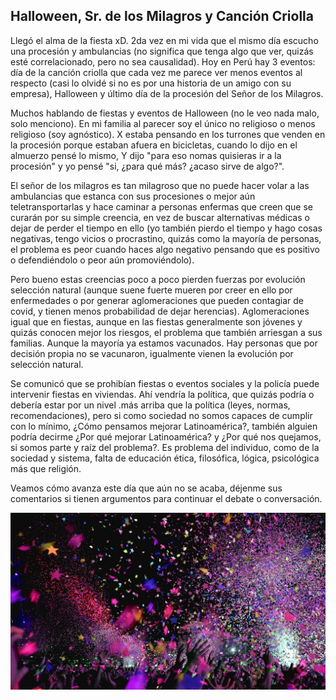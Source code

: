 <h2 class="center-align blue-text text-darken-3">
Halloween, Sr. de los Milagros y Canción Criolla
</h2>

Llegó el alma de la fiesta xD. 2da vez en mi vida que el mismo día escucho una procesión y ambulancias (no significa que tenga algo que ver, quizás esté correlacionado, pero no sea causalidad). Hoy en Perú hay 3 eventos: día de la canción criolla que cada vez me parece ver menos eventos al respecto (casi lo olvidé si no es por una historia de un amigo con su empresa), Halloween y último día de la procesión del Señor de los Milagros.
                    
Muchos hablando de fiestas y eventos de Halloween (no le veo nada malo, solo menciono). En mi familia al parecer soy el único no religioso o menos religioso (soy agnóstico). X estaba pensando en los turrones que venden en la procesión porque estaban afuera en bicicletas, cuando lo dijo en el almuerzo pensé lo mismo, Y dijo "para eso nomas quisieras ir a la procesión" y yo pensé "si, ¿para qué más? ¿acaso sirve de algo?". 

El señor de los milagros es tan milagroso que no puede hacer volar a las ambulancias que estanca con sus procesiones o mejor aún teletransportarlas y hace caminar a personas enfermas que creen que se curarán por su simple creencia, en vez de buscar alternativas médicas o dejar de perder el tiempo en ello (yo también pierdo el tiempo y hago cosas negativas, tengo vicios o procrastino, quizás como la mayoría de personas, el problema es peor cuando haces algo negativo pensando que es positivo o defendiéndolo o peor aún promoviéndolo).
                    
Pero bueno estas creencias poco a poco pierden fuerzas por evolución selección natural (aunque suene fuerte mueren por creer en ello por enfermedades o por generar aglomeraciones que pueden contagiar de covid, y tienen menos probabilidad de dejar herencias). Aglomeraciones igual que en fiestas, aunque en las fiestas generalmente son jóvenes y quizás conocen mejor los riesgos, el problema que también arriesgan a sus familias. Aunque la mayoría ya estamos vacunados. Hay personas que por decisión propia no se vacunaron, igualmente vienen la evolución por selección natural.
                    
Se comunicó que se prohibían fiestas o eventos sociales y la policía puede intervenir fiestas en viviendas. Ahí vendría la política, que quizás podría o debería estar por un nivel .más arriba que la política (leyes, normas, recomendaciones), pero si como sociedad no somos capaces de cumplir con lo mínimo, ¿Cómo pensamos mejorar Latinoamérica?, también alguien podría decirme ¿Por qué mejorar Latinoamérica? y ¿Por qué nos quejamos, si somos parte y raíz del problema?. Es problema del individuo, como de la sociedad y sistema, falta de educación ética, filosófica, lógica, psicológica más que religión.
                    
Veamos cómo avanza este día que aún no se acaba, déjenme sus comentarios si tienen argumentos para continuar el debate o conversación.

![Polvo pica pica, representando celebración](/img/SS/Blogs/fiesta.jpg)